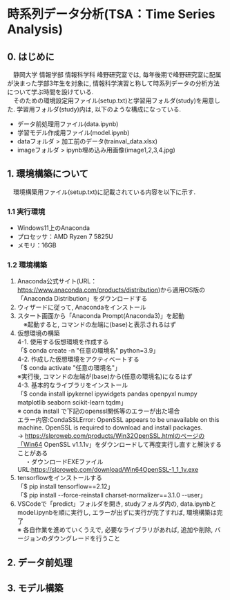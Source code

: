 # 時系列データ分析(TSA：Time Series Analysis)
## 0. はじめに
　静岡大学 情報学部 情報科学科 峰野研究室では, 毎年後期で峰野研究室に配属が決まった学部3年生を対象に, 情報科学演習と称して時系列データの分析方法について学ぶ時間を設けている.   
　そのための環境設定用ファイル(setup.txt)と学習用フォルダ(study)を用意した. 
 学習用フォルダ(study)内は, 以下のような構成になっている.  
- データ前処理用ファイル(data.ipynb)
- 学習モデル作成用ファイル(model.ipynb)
- dataフォルダ > 加工前のデータ(trainval_data.xlsx)
- imageフォルダ > ipynb埋め込み用画像(image1,2,3,4.jpg)
## 1. 環境構築について
　環境構築用ファイル(setup.txt)に記載されている内容を以下に示す.  
### 1.1 実行環境
- Windows11上のAnaconda  
- プロセッサ：AMD Ryzen 7 5825U  
- メモリ：16GB  
### 1.2 環境構築
1. Anaconda公式サイト(URL：https://www.anaconda.com/products/distribution)から適用OS版の「Anaconda Distribution」をダウンロードする  
2. ウィザードに従って, Anacondaをインストール  
3. スタート画面から「Anaconda Prompt(Anaconda3)」を起動  
　※起動すると, コマンドの左端に(base)と表示されるはず  
4. 仮想環境の構築  
4-1. 使用する仮想環境を作成する  
「$ conda create -n "任意の環境名" python=3.9」  
4-2. 作成した仮想環境をアクティベートする  
「$ conda activate "任意の環境名"」  
※実行後, コマンドの左端が(base)から(任意の環境名)になるはず  
4-3. 基本的なライブラリをインストール  
「$ conda install ipykernel ipywidgets pandas openpyxl numpy matplotlib seaborn scikit-learn tqdm」  
※ conda install で下記のopenssl関係等のエラーが出た場合  
エラー内容:CondaSSLError: OpenSSL appears to be unavailable on this machine. OpenSSL is required to download and install packages.  
→ https://slproweb.com/products/Win32OpenSSL.htmlのページの「Win64 OpenSSL v1.1.1v」をダウンロードして再度実行し直すと解決することがある  
　 ・ダウンロードEXEファイルURL:https://slproweb.com/download/Win64OpenSSL-1_1_1v.exe  
5. tensorflowをインストールする  
「$ pip install tensorflow==2.12」  
「$ pip install --force-reinstall charset-normalizer==3.1.0 --user」  
6. VSCodeで「predict」フォルダを開き, studyフォルダ内の, data.ipynbとmodel.ipynbを順に実行し, エラーが出ずに実行が完了すれば, 環境構築は完了  
※ 各自作業を進めていくうえで, 必要なライブラリがあれば, 追加や削除, バージョンのダウングレードを行うこと  
## 2. データ前処理
## 3. モデル構築
